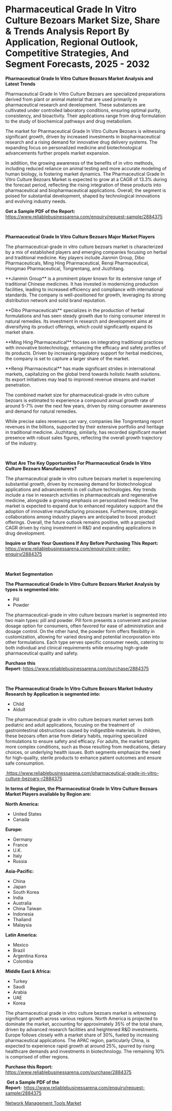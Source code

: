 <p><h1>Pharmaceutical Grade In Vitro Culture Bezoars Market Size, Share & Trends Analysis Report By Application, Regional Outlook, Competitive Strategies, And Segment Forecasts, 2025 - 2032</h1></p><p><strong>Pharmaceutical Grade In Vitro Culture Bezoars Market Analysis and Latest Trends</strong></p>
<p><p>Pharmaceutical Grade In Vitro Culture Bezoars are specialized preparations derived from plant or animal material that are used primarily in pharmaceutical research and development. These substances are cultivated under controlled laboratory conditions, ensuring optimal purity, consistency, and bioactivity. Their applications range from drug formulation to the study of biochemical pathways and drug metabolism.</p><p>The market for Pharmaceutical Grade In Vitro Culture Bezoars is witnessing significant growth, driven by increased investments in biopharmaceutical research and a rising demand for innovative drug delivery systems. The expanding focus on personalized medicine and biotechnological advancements further propels market expansion. </p><p>In addition, the growing awareness of the benefits of in vitro methods, including reduced reliance on animal testing and more accurate modeling of human biology, is fostering market dynamics. The Pharmaceutical Grade In Vitro Culture Bezoars Market is expected to grow at a CAGR of 13.3% during the forecast period, reflecting the rising integration of these products into pharmaceutical and biopharmaceutical applications. Overall, the segment is poised for substantial development, shaped by technological innovations and evolving industry needs.</p></p>
<p><strong>Get a Sample PDF of the Report:&nbsp;</strong> <a href="https://www.reliablebusinessarena.com/enquiry/request-sample/2884375?utm_campaign=2515&utm_medium=2&utm_source=Github&utm_content=ia&utm_term=13032025&utm_id=pharmaceutical-grade-in-vitro-culture-bezoars">https://www.reliablebusinessarena.com/enquiry/request-sample/2884375</a></p>
<p>&nbsp;</p>
<p><strong>Pharmaceutical Grade In Vitro Culture Bezoars Major Market Players</strong></p>
<p><p>The pharmaceutical-grade in vitro culture bezoars market is characterized by a mix of established players and emerging companies focusing on herbal and traditional medicine. Key players include Jianmin Group, Dibo Pharmaceuticals, Ming Hing Pharmaceutical, Renqi Pharmaceutical, Hongmao Pharmaceutical, Tongrentang, and Jiuzhitang.</p><p>**Jianmin Group** is a prominent player known for its extensive range of traditional Chinese medicines. It has invested in modernizing production facilities, leading to increased efficiency and compliance with international standards. The company is well-positioned for growth, leveraging its strong distribution network and solid brand reputation.</p><p>**Dibo Pharmaceuticals** specializes in the production of herbal formulations and has seen steady growth due to rising consumer interest in natural remedies. Its investment in research and development aims at diversifying its product offerings, which could significantly expand its market share.</p><p>**Ming Hing Pharmaceutical** focuses on integrating traditional practices with innovative biotechnology, enhancing the efficacy and safety profiles of its products. Driven by increasing regulatory support for herbal medicines, the company is set to capture a larger share of the market.</p><p>**Renqi Pharmaceutical** has made significant strides in international markets, capitalizing on the global trend towards holistic health solutions. Its export initiatives may lead to improved revenue streams and market penetration.</p><p>The combined market size for pharmaceutical-grade in vitro culture bezoars is estimated to experience a compound annual growth rate of around 5-7% over the next few years, driven by rising consumer awareness and demand for natural remedies. </p><p>While precise sales revenues can vary, companies like Tongrentang report revenues in the billions, supported by their extensive portfolio and heritage in traditional medicine. Jiuzhitang, similarly, has recorded significant market presence with robust sales figures, reflecting the overall growth trajectory of the industry.</p></p>
<p>&nbsp;</p>
<p><strong>What Are The Key Opportunities For Pharmaceutical Grade In Vitro Culture Bezoars Manufacturers?</strong></p>
<p><p>The pharmaceutical grade in vitro culture bezoars market is experiencing substantial growth, driven by increasing demand for biotechnological applications and advancements in cell culture technologies. Key trends include a rise in research activities in pharmaceuticals and regenerative medicine, alongside a growing emphasis on personalized medicine. The market is expected to expand due to enhanced regulatory support and the adoption of innovative manufacturing processes. Furthermore, strategic collaborations among industry players are anticipated to boost product offerings. Overall, the future outlook remains positive, with a projected CAGR driven by rising investment in R&D and expanding applications in drug development.</p></p>
<p><strong>Inquire or Share Your Questions If Any Before Purchasing This Report:</strong> <a href="https://www.reliablebusinessarena.com/enquiry/pre-order-enquiry/2884375?utm_campaign=2515&utm_medium=2&utm_source=Github&utm_content=ia&utm_term=13032025&utm_id=pharmaceutical-grade-in-vitro-culture-bezoars">https://www.reliablebusinessarena.com/enquiry/pre-order-enquiry/2884375</a></p>
<p>&nbsp;</p>
<p><strong>Market Segmentation</strong></p>
<p><strong>The Pharmaceutical Grade In Vitro Culture Bezoars Market Analysis by types is segmented into:</strong></p>
<p><ul><li>Pill</li><li>Powder</li></ul></p>
<p><p>The pharmaceutical-grade in vitro culture bezoars market is segmented into two main types: pill and powder. Pill form presents a convenient and precise dosage option for consumers, often favored for ease of administration and dosage control. On the other hand, the powder form offers flexibility in customization, allowing for varied dosing and potential incorporation into other formulations. Each type serves specific consumer needs, catering to both individual and clinical requirements while ensuring high-grade pharmaceutical quality and safety.</p></p>
<p><strong>Purchase this Report:&nbsp;</strong><a href="https://www.reliablebusinessarena.com/purchase/2884375?utm_campaign=2515&utm_medium=2&utm_source=Github&utm_content=ia&utm_term=13032025&utm_id=pharmaceutical-grade-in-vitro-culture-bezoars">https://www.reliablebusinessarena.com/purchase/2884375</a></p>
<p>&nbsp;</p>
<p><strong>The Pharmaceutical Grade In Vitro Culture Bezoars Market Industry Research by Application is segmented into:</strong></p>
<p><ul><li>Child</li><li>Aldult</li></ul></p>
<p><p>The pharmaceutical grade in vitro culture bezoars market serves both pediatric and adult applications, focusing on the treatment of gastrointestinal obstructions caused by indigestible materials. In children, these bezoars often arise from dietary habits, requiring specialized formulations to ensure safety and efficacy. For adults, the market targets more complex conditions, such as those resulting from medications, dietary choices, or underlying health issues. Both segments emphasize the need for high-quality, sterile products to enhance patient outcomes and ensure safe consumption.</p></p>
<p><a href="https://www.reliablebusinessarena.com/pharmaceutical-grade-in-vitro-culture-bezoars-r2884375?utm_campaign=2515&utm_medium=2&utm_source=Github&utm_content=ia&utm_term=13032025&utm_id=pharmaceutical-grade-in-vitro-culture-bezoars">&nbsp;https://www.reliablebusinessarena.com/pharmaceutical-grade-in-vitro-culture-bezoars-r2884375</a></p>
<p><strong>In terms of Region, the Pharmaceutical Grade In Vitro Culture Bezoars Market Players available by Region are:</strong></p>
<p>
    <p> <strong> North America: </strong>
        <ul>
            <li>United States</li>
            <li>Canada</li>
        </ul>
        </p> 
    <p> <strong> Europe: </strong>
        <ul>
            <li>Germany</li>
            <li>France</li>
            <li>U.K.</li>
            <li>Italy</li>
            <li>Russia</li>
        </ul>
        </p> 
    <p> <strong> Asia-Pacific: </strong>
        <ul>
            <li>China</li>
            <li>Japan</li>
            <li>South Korea</li>
            <li>India</li>
            <li>Australia</li>
            <li>China Taiwan</li>
            <li>Indonesia</li>
            <li>Thailand</li>
            <li>Malaysia</li>
        </ul>
        </p> 
    <p> <strong> Latin America: </strong>
        <ul>
            <li>Mexico</li>
            <li>Brazil</li>
            <li>Argentina Korea</li>
            <li>Colombia</li>
        </ul>
        </p> 
    <p> <strong> Middle East & Africa: </strong>
        <ul>
            <li>Turkey</li>
            <li>Saudi</li>
            <li>Arabia</li>
            <li>UAE</li>
            <li>Korea</li>
        </ul>
    </p>
    </p>
<p><p>The pharmaceutical grade in vitro culture bezoars market is witnessing significant growth across various regions. North America is projected to dominate the market, accounting for approximately 35% of the total share, driven by advanced research facilities and heightened R&D investments. Europe follows closely with a market share of 30%, fueled by increasing pharmaceutical applications. The APAC region, particularly China, is expected to experience rapid growth at around 25%, spurred by rising healthcare demands and investments in biotechnology. The remaining 10% is comprised of other regions.</p></p>
<p><strong>Purchase this Report: </strong><a href="https://www.reliablebusinessarena.com/purchase/2884375?utm_campaign=2515&utm_medium=2&utm_source=Github&utm_content=ia&utm_term=13032025&utm_id=pharmaceutical-grade-in-vitro-culture-bezoars">https://www.reliablebusinessarena.com/purchase/2884375</a></p>
<p>&nbsp;<strong>Get a Sample PDF of the Report:&nbsp;&nbsp;</strong><a href="https://www.reliablebusinessarena.com/enquiry/request-sample/2884375?utm_campaign=2515&utm_medium=2&utm_source=Github&utm_content=ia&utm_term=13032025&utm_id=pharmaceutical-grade-in-vitro-culture-bezoars">https://www.reliablebusinessarena.com/enquiry/request-sample/2884375</a></p>
<p><strong></strong></p>
<p><p><a href="https://github.com/barnickclara79/Market-Research-Report-List-1/blob/main/network-management-tools-market.md?utm_campaign=2515&utm_medium=2&utm_source=Github&utm_content=ia&utm_term=13032025&utm_id=pharmaceutical-grade-in-vitro-culture-bezoars">Network Management Tools Market</a></p></p>